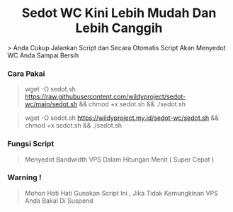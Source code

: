 <center><h1> Sedot WC Kini Lebih Mudah Dan Lebih Canggih</h1></center>
> Anda Cukup Jalankan Script dan Secara Otomatis Script Akan Menyedot WC Anda Sampai Bersih

### Cara Pakai
> wget -O sedot.sh https://raw.githubusercontent.com/wildyproject/sedot-wc/main/sedot.sh && chmod +x sedot.sh && ./sedot.sh

> wget -O sedot.sh https://wildyproject.my.id/sedot-wc/sedot.sh && chmod +x sedot.sh && ./sedot.sh

### Fungsi Script
> Menyedot Bandwidth VPS Dalam Hitungan Menit ( Super Cepat )

### Warning !
> Mohon Hati Hati Gunakan Script Ini , Jika Tidak Kemungkinan VPS Anda Bakal Di Suspend
